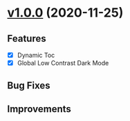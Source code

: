 # [v1.0.0](https://github.com/scarsu/NotionX) (2020-11-25)

## Features

- [x] Dynamic Toc
- [x] Global Low Contrast Dark Mode

## Bug Fixes

## Improvements
